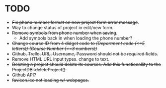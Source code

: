 # TODO
* ~~Fix phone number format on new project form error message~~.
* Way to change status of project in edit/new form.
* ~~Remove symbols from phone number when saving~~.
	* Add symbols back in when loading the phone number?
* ~~Change course ID from 4 didget code to *(Department code (<=5 letters)) (Course Number (==3 numbers))*~~
* ~~Github, Trello, URL, Username, Password should not be required fields.~~
* Remove HTML URL input types. change to text.
* ~~Deleting a project should delete its courses. Add this functionallity to the ProjectDB::deleteProject().~~
* Github API?
* ~~favicon.ico not loading w/ webpages.~~
